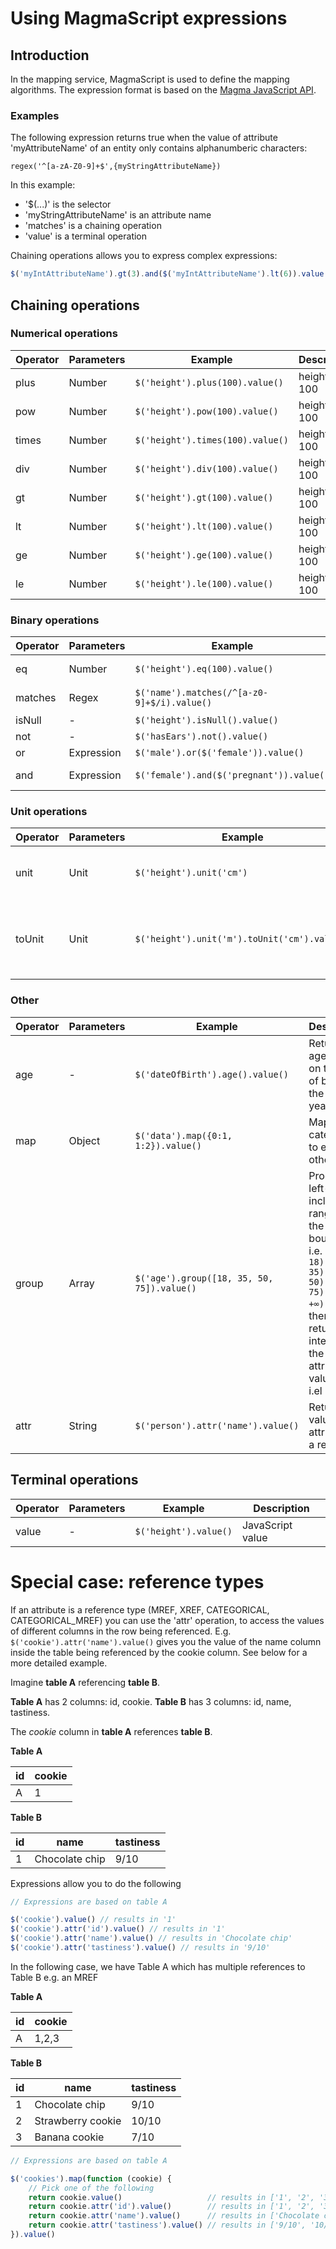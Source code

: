 # Using MagmaScript expressions

## Introduction
In the mapping service, MagmaScript is used to define the mapping algorithms.
The expression format is based on the
[Magma JavaScript API](http://wiki.obiba.org/display/OPALDOC/Magma+Javascript+API).

### Examples
The following expression returns true when the value of attribute 'myAttributeName' of an entity only contains
alphanumberic characters:
```
regex('^[a-zA-Z0-9]+$',{myStringAttributeName})
```
In this example:
- '$(...)' is the selector
- 'myStringAttributeName' is an attribute name
- 'matches' is a chaining operation
- 'value' is a terminal operation

Chaining operations allows you to express complex expressions:
```js
$('myIntAttributeName').gt(3).and($('myIntAttributeName').lt(6)).value()
```

## Chaining operations

### Numerical operations
| Operator | Parameters | Example                                  | Description   |
|----------|------------|------------------------------------------|---------------|
| plus     | Number     | `$('height').plus(100).value()`            | height + 100  |
| pow      | Number     | `$('height').pow(100).value()`          | height ^ 100  |
| times    | Number     | `$('height').times(100).value()`           | height * 100  |
| div      | Number     | `$('height').div(100).value()`             | height / 100  |
| gt       | Number     | `$('height').gt(100).value()`              | height > 100  |
| lt       | Number     | `$('height').lt(100).value()`             | height < 100  |
| ge       | Number     | `$('height').ge(100).value()`              | height >= 100 |
| le       | Number     | `$('height').le(100).value()`              | height <= 100 |

### Binary operations
| Operator | Parameters | Example                                  | Description            |
|----------|------------|------------------------------------------|------------------------|
| eq       | Number     | `$('height').eq(100).value()`              | height === 100         |
| matches  | Regex      | `$('name').matches(/^[a-z0-9]+$/i).value()`| name is alphanumerical |
| isNull   | -          | `$('height').isNull().value()`             | height === null        |
| not      | -          | `$('hasEars').not().value()`               | !hasEars               |
| or       | Expression | `$('male').or($('female')).value()`        | male || female         |
| and      | Expression | `$('female').and($('pregnant')).value()`   | female && pregnant     |

### Unit operations
| Operator | Parameters | Example                                    | Description                                             |
|----------|------------|--------------------------------------------|---------------------------------------------------------|
| unit     | Unit       | `$('height').unit('cm')`                     | Sets the current value unit to cm                       |
| toUnit   | Unit       | `$('height').unit('m').toUnit('cm').value()` | Converts the current value based on the change in units |

### Other
| Operator | Parameters | Example                                  | Description                                                           |
|----------|------------|------------------------------------------|-----------------------------------------------------------------------|
| age      | -          | `$('dateOfBirth').age().value()`           | Returns the age based on the date of birth and the current year       |
| map      | Object     | `$('data').map({0:1, 1:2}).value()`       | Maps categories to each other                                         |
| group    | Array      | `$('age').group([18, 35, 50, 75]).value()` | Produces left-inclusive ranges with the given boundaries, i.e. `(-∞, 18), [18, 35), [35, 50), [50, 75), [75, +∞)` and then returns the interval that the attribute value is in, i.el '18-35'                |
| attr     | String     | `$('person').attr('name').value()`      | Returns the value of an attribute of a reference

## Terminal operations
| Operator | Parameters | Example             | Description      |
|----------|------------|---------------------|------------------|
| value    | -          | `$('height').value()` | JavaScript value |

# Special case: reference types
If an attribute is a reference type (MREF, XREF, CATEGORICAL, CATEGORICAL_MREF) you can use the 'attr' operation, to access the values of different columns in the row being referenced. E.g. `$('cookie').attr('name').value()` gives you the value of the name column inside the table being referenced by the cookie column. See below for a more detailed example.

Imagine __table A__ referencing __table B__.

__Table A__ has 2 columns: id, cookie.
__Table B__ has 3 columns: id, name, tastiness.

The _cookie_ column in __table A__ references __table B__.  

__Table A__

| id | cookie |
|----|--------|
| A  | 1      |

__Table B__

| id | name | tastiness |
|----|--------|-----------|
| 1  | Chocolate chip | 9/10 |

Expressions allow you to do the following

```js
// Expressions are based on table A

$('cookie').value() // results in '1'
$('cookie').attr('id').value() // results in '1'
$('cookie').attr('name').value() // results in 'Chocolate chip'
$('cookie').attr('tastiness').value() // results in '9/10'
```

In the following case, we have Table A which has multiple references to Table B e.g. an MREF

__Table A__

| id | cookie |
|----|--------|
| A  | 1,2,3  |

__Table B__

| id | name | tastiness |
|----|--------|-----------|
| 1  | Chocolate chip | 9/10 |
| 2  | Strawberry cookie | 10/10 |
| 3  | Banana cookie | 7/10 |

```js
// Expressions are based on table A

$('cookies').map(function (cookie) {
    // Pick one of the following
    return cookie.value()                   // results in ['1', '2', '3']
    return cookie.attr('id').value()        // results in ['1', '2', '3']
    return cookie.attr('name').value()      // results in ['Chocolate chip', 'Strawberry cookie', 'Banana cookie']
    return cookie.attr('tastiness').value() // results in ['9/10', '10/10', '7/10']
}).value()
```
